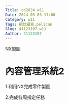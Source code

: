 ```yaml
---
Title: cd2024 w11
Date: 2024-05-03 17:00
Category: w11
Tags: 網誌編寫,pelican 
Slug: 41123107-w11
Author: 41123107
---
```


NX製圖

<!-- PELICAN_END_SUMMARY -->

# 內容管理系統2

1.利用NX完成零件製圖

2.完成各周指定任務